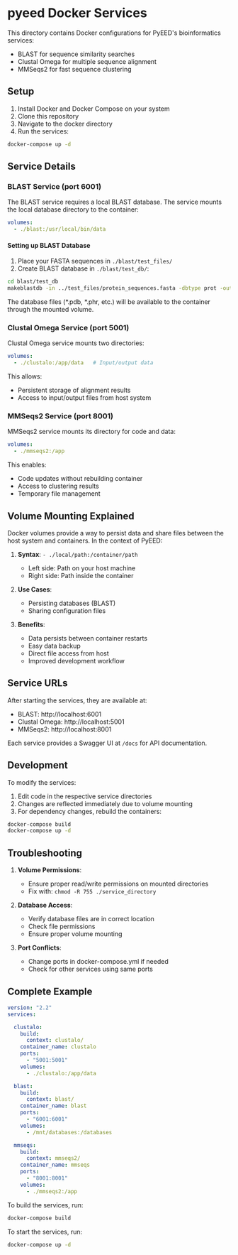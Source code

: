 # pyeed Docker Services

This directory contains Docker configurations for PyEED's bioinformatics services:
- BLAST for sequence similarity searches
- Clustal Omega for multiple sequence alignment
- MMSeqs2 for fast sequence clustering

## Setup

1. Install Docker and Docker Compose on your system
2. Clone this repository
3. Navigate to the docker directory
4. Run the services:
```bash
docker-compose up -d
```

## Service Details

### BLAST Service (port 6001)
The BLAST service requires a local BLAST database. The service mounts the local database directory to the container:

```yaml
volumes:
  - ./blast:/usr/local/bin/data
```

#### Setting up BLAST Database
1. Place your FASTA sequences in `./blast/test_files/`
2. Create BLAST database in `./blast/test_db/`:
```bash
cd blast/test_db
makeblastdb -in ../test_files/protein_sequences.fasta -dbtype prot -out protein_db
```

The database files (*.pdb, *.phr, etc.) will be available to the container through the mounted volume.

### Clustal Omega Service (port 5001)
Clustal Omega service mounts two directories:
```yaml
volumes:
  - ./clustalo:/app/data   # Input/output data
```

This allows:
- Persistent storage of alignment results
- Access to input/output files from host system

### MMSeqs2 Service (port 8001)
MMSeqs2 service mounts its directory for code and data:
```yaml
volumes:
  - ./mmseqs2:/app
```

This enables:
- Code updates without rebuilding container
- Access to clustering results
- Temporary file management

## Volume Mounting Explained

Docker volumes provide a way to persist data and share files between the host system and containers. In the context of PyEED:

1. **Syntax**: `- ./local/path:/container/path`
   - Left side: Path on your host machine
   - Right side: Path inside the container

2. **Use Cases**:
   - Persisting databases (BLAST)
   - Sharing configuration files

3. **Benefits**:
   - Data persists between container restarts
   - Easy data backup
   - Direct file access from host
   - Improved development workflow

## Service URLs

After starting the services, they are available at:
- BLAST: http://localhost:6001
- Clustal Omega: http://localhost:5001
- MMSeqs2: http://localhost:8001

Each service provides a Swagger UI at `/docs` for API documentation.

## Development

To modify the services:
1. Edit code in the respective service directories
2. Changes are reflected immediately due to volume mounting
3. For dependency changes, rebuild the containers:
```bash
docker-compose build
docker-compose up -d
```

## Troubleshooting

1. **Volume Permissions**:
   - Ensure proper read/write permissions on mounted directories
   - Fix with: `chmod -R 755 ./service_directory`

2. **Database Access**:
   - Verify database files are in correct location
   - Check file permissions
   - Ensure proper volume mounting

3. **Port Conflicts**:
   - Change ports in docker-compose.yml if needed
   - Check for other services using same ports

## Complete Example


```yaml
version: "2.2"
services:

  clustalo:
    build:
      context: clustalo/
    container_name: clustalo
    ports:
      - "5001:5001"
    volumes:
      - ./clustalo:/app/data

  blast:
    build:
      context: blast/
    container_name: blast
    ports:
      - "6001:6001"
    volumes:
      - /mnt/databases:/databases

  mmseqs:
    build:
      context: mmseqs2/
    container_name: mmseqs
    ports:
      - "8001:8001"
    volumes:
      - ./mmseqs2:/app
```

To build the services, run:
```bash
docker-compose build
```

To start the services, run:
```bash
docker-compose up -d
```

